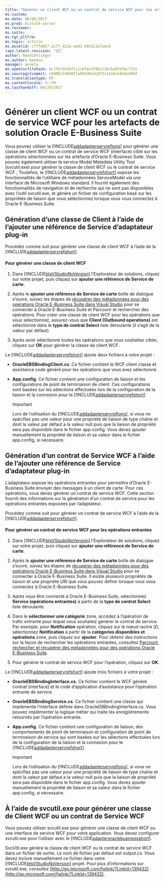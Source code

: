 ```yaml
---
title: "Générer un client WCF ou un contrat de service WCF pour les artefacts de solution Oracle E-Business Suite | Documents Microsoft"
ms.custom: 
ms.date: 06/08/2017
ms.prod: biztalk-server
ms.reviewer: 
ms.suite: 
ms.tgt_pltfrm: 
ms.topic: article
ms.assetid: c7ffd857-a177-423a-ae83-685d11b7aec6
caps.latest.revision: "11"
author: MandiOhlinger
ms.author: mandia
manager: anneta
ms.openlocfilehash: bc7fb7dc0df1c2cbf4c4f8b1118cba07df6c7231
ms.sourcegitcommit: cb908c540d8f1a692d01dc8f313e16cb4b4e696d
ms.translationtype: MT
ms.contentlocale: fr-FR
ms.lasthandoff: 09/20/2017
---
```

# <a name="generate-a-wcf-client-or-a-wcf-service-contract-for-oracle-e-business-suite-solution-artifacts"></a>Générer un client WCF ou un contrat de service WCF pour les artefacts de solution Oracle E-Business Suite
Vous pouvez utiliser la [!INCLUDE[addadapterservreflong](../../includes/addadapterservreflong-md.md)] pour générer une classe de client WCF ou un contrat de service WCF (interface) ciblé sur les opérations sélectionnées sur les artefacts d’Oracle E-Business Suite. Vous pouvez également utiliser le service Model Metadata Utility Tool (svcutil.exe) pour générer la classe de client WCF ou le contrat de service WCF ; Toutefois, le [!INCLUDE[addadapterservrefshort](../../includes/addadapterservrefshort-md.md)] expose les fonctionnalités de l’utilitaire de métadonnées ServiceModel via une interface de Microsoft Windows standard. Il fournit également des fonctionnalités de navigation et de recherche qui ne sont pas disponibles avec l’outil svcutil.exe, et génère un fichier de configuration basé sur les propriétés de liaison que vous sélectionnez lorsque vous vous connectez à Oracle E-Business Suite.  
  
## <a name="generating-a-client-class-by-using-the-add-adapter-service-reference-plug-in"></a>Génération d’une classe de Client à l’aide de l’ajouter une référence de Service d’adaptateur plug-in  
 Procédez comme suit pour générer une classe de client WCF à l’aide de la [!INCLUDE[addadapterservrefshort](../../includes/addadapterservrefshort-md.md)].  
  
#### <a name="to-generate-a-wcf-client-class"></a>Pour générer une classe de client WCF  
  
1.  Dans [!INCLUDE[btsVStudioNoVersion](../../includes/btsvstudionoversion-md.md)] l’Explorateur de solutions, cliquez sur votre projet, puis cliquez sur **ajouter une référence de Service de carte**.  
  
2.  Après le **ajouter une référence de Service de carte** boîte de dialogue s’ouvre, suivez les étapes de [récupérer des métadonnées pour des opérations Oracle E-Business Suite dans Visual Studio](../../adapters-and-accelerators/adapter-oracle-ebs/get-metadata-for-oracle-e-business-suite-operations-in-visual-studio.md) pour se connecter à Oracle E-Business Suite et Parcourir et rechercher des opérations. Pour créer une classe de client WCF pour les opérations que vous sélectionnez, assurez-vous que **Client (Outbound operations)** est sélectionné dans le **type de contrat Select** liste déroulante (il s’agit de la valeur par défaut).  
  
3.  Après avoir sélectionné toutes les opérations que vous souhaitez cibler, cliquez sur **OK** pour générer la classe de client WCF.  
  
 Le [!INCLUDE[addadapterservrefshort](../../includes/addadapterservrefshort-md.md)] ajoute deux fichiers à votre projet :  
  
-   **OracleEBSBindingClient.cs**. Ce fichier contient le WCF client classe et assistance code généré pour les opérations que vous avez sélectionné.  
  
-   **App.config**. Ce fichier contient une configuration de liaison et les configurations de point de terminaison de client. Ces configurations sont basées sur les sélections effectuées lors de la configuration de la liaison et la connexion pour le [!INCLUDE[addadapterservrefshort](../../includes/addadapterservrefshort-md.md)].  
  
    > [!IMPORTANT]
    >  Lors de l’utilisation du [!INCLUDE[addadapterservreflong](../../includes/addadapterservreflong-md.md)], si vous ne spécifiez pas une valeur pour une propriété de liaison de type chaîne et dont la valeur par défaut a la valeur null puis que la liaison de propriété sera pas disponible dans le fichier app.config. Vous devez ajouter manuellement la propriété de liaison et sa valeur dans le fichier app.config, si nécessaire.  
  
## <a name="generating-a-wcf-service-contract-by-using-the-add-adapter-service-reference-plug-in"></a>Génération d’un contrat de Service WCF à l’aide de l’ajouter une référence de Service d’adaptateur plug-in  
 L’adaptateur expose les opérations entrantes pour permettre d’Oracle E-Business Suite envoyer des messages à un client de carte. Pour ces opérations, vous devez générer un contrat de service WCF. Cette section fournit des informations sur la génération d’un contrat de service pour les opérations entrantes exposées par l’adaptateur.  
  
 Procédez comme suit pour générer un contrat de service WCF à l’aide de la [!INCLUDE[addadapterservrefshort](../../includes/addadapterservrefshort-md.md)].  
  
#### <a name="to-generate-a-wcf-service-contract-for-inbound-operations"></a>Pour générer un contrat de service WCF pour les opérations entrantes  
  
1.  Dans [!INCLUDE[btsVStudioNoVersion](../../includes/btsvstudionoversion-md.md)] l’Explorateur de solutions, cliquez sur votre projet, puis cliquez sur **ajouter une référence de Service de carte**.  
  
2.  Après le **ajouter une référence de Service de carte** boîte de dialogue s’ouvre, suivez les étapes de [récupérer des métadonnées pour des opérations Oracle E-Business Suite dans Visual Studio](../../adapters-and-accelerators/adapter-oracle-ebs/get-metadata-for-oracle-e-business-suite-operations-in-visual-studio.md) pour se connecter à Oracle E-Business Suite. Il existe plusieurs propriétés de liaison et une propriété URI que vous pouvez définir lorsque vous vous connectez à Oracle E-Business Suite.  
  
3.  Après vous être connecté à Oracle E-Business Suite, sélectionnez **Service (opérations entrantes)** à partir de la **type de contrat Select** liste déroulante.  
  
4.  Dans le **sélectionner une catégorie** zone, accédez à l’opération de trafic entrante pour lequel vous souhaitez générer le contrat de service. Par exemple, pour **Notification** opération, cliquez sur le nœud racine (**/**), sélectionnez **Notification** à partir de la **catégories disponibles et opérations** zone, puis cliquez sur **ajouter**. Pour obtenir des instructions sur la façon de rechercher les opérations entrantes, consultez [Parcourir, rechercher et récupérer des métadonnées pour des opérations Oracle E-Business Suite](../../adapters-and-accelerators/adapter-oracle-ebs/browse-search-and-get-metadata-for-oracle-e-business-suite-operations.md).  
  
5.  Pour générer le contrat de service WCF pour l’opération, cliquez sur **OK**.  
  
 Le [!INCLUDE[addadapterservrefshort](../../includes/addadapterservrefshort-md.md)] ajoute trois fichiers à votre projet :  
  
-   **OracleEBSBindingInterface.cs**. Ce fichier contient le WCF généré contrat (interface) et le code d’application d’assistance pour l’opération entrante de service.  
  
-   **OracleEBSBindingService.cs**. Ce fichier contient une classe qui implémente l’interface définie dans OracleDBBindingInterface.cs. Vous pouvez implémenter la logique métier qui traite les enregistrements retournés par l’opération entrante.  
  
-   **App.config**. Ce fichier contient une configuration de liaison, des comportements de point de terminaison et configuration de point de terminaison de service qui sont basées sur les sélections effectuées lors de la configuration de la liaison et la connexion pour le [!INCLUDE[addadapterservrefshort](../../includes/addadapterservrefshort-md.md)].  
  
    > [!IMPORTANT]
    >  Lors de l’utilisation du [!INCLUDE[addadapterservreflong](../../includes/addadapterservreflong-md.md)], si vous ne spécifiez pas une valeur pour une propriété de liaison de type chaîne et dont la valeur par défaut a la valeur null puis que la liaison de propriété sera pas disponible dans le fichier app.config. Vous devez ajouter manuellement la propriété de liaison et sa valeur dans le fichier app.config, si nécessaire.  
  
## <a name="using-svcutilexe-to-generate-a-wcf-client-class-or-a-wcf-service-contract"></a>À l’aide de svcutil.exe pour générer une classe de Client WCF ou un contrat de Service WCF  
 Vous pouvez utiliser svcutil.exe pour générer une classe de client WCF ou une interface de service WCF pour votre application. Vous devez configurer svcutil.exe pour l’utiliser avec le [!INCLUDE[adapteroraclebusinessshort](../../includes/adapteroraclebusinessshort-md.md)].  
  
 SvcUtil.exe génère la classe de client WCF ou le contrat de service WCF dans un fichier de sortie. Le nom de fichier par défaut est output.cs. Vous devez inclure manuellement ce fichier dans votre [!INCLUDE[btsVStudioNoVersion](../../includes/btsvstudionoversion-md.md)] projet. Pour plus d’informations sur svcutil.exe, consultez [http://go.microsoft.com/fwlink/?LinkId=139432](http://go.microsoft.com/fwlink/?LinkId=139432).